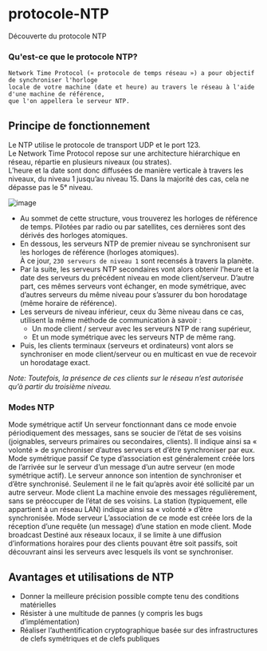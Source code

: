 # protocole-NTP
Découverte du protocole NTP

### Qu'est-ce que le protocole NTP?
```
Network Time Protocol (« protocole de temps réseau ») a pour objectif de synchroniser l'horloge
locale de votre machine (date et heure) au travers le réseau à l'aide d'une machine de référence,
que l'on appellera le serveur NTP.
```

## Principe de fonctionnement

Le NTP utilise le protocole de transport UDP et le port 123.<br>
Le Network Time Protocol repose sur une architecture hiérarchique en réseau, répartie en plusieurs niveaux (ou strates).<br>
L’heure et la date sont donc diffusées de manière verticale à travers les niveaux, du niveau 1 jusqu’au niveau 15. Dans la majorité des cas, cela ne dépasse pas le 5ᵉ niveau.

![image](https://user-images.githubusercontent.com/83721477/167574127-55cc88b5-5358-41cf-a691-e037f2adb257.png)

* Au sommet de cette structure, vous trouverez les horloges de référence de temps. Pilotées par radio ou par satellites, ces dernières sont des dérivés des horloges atomiques.
* En dessous, les serveurs NTP de premier niveau se synchronisent sur les horloges de référence (horloges atomiques).<br>À ce jour, `230 serveurs de niveau 1` sont recensés à travers la planète.
* Par la suite, les serveurs NTP secondaires vont alors obtenir l’heure et la date des serveurs du précédent niveau en mode client/serveur. D’autre part, ces mêmes serveurs vont échanger, en mode symétrique, avec d’autres serveurs du même niveau pour s’assurer du bon horodatage (même horaire de référence).
* Les serveurs de niveau inférieur, ceux du 3ème niveau dans ce cas, utilisent la même méthode de communication à savoir :
  * Un mode client / serveur avec les serveurs NTP de rang supérieur,
  * Et un mode symétrique avec les serveurs NTP de même rang.
* Puis, les clients terminaux (serveurs et ordinateurs) vont alors se synchroniser en mode client/serveur ou en multicast en vue de recevoir un horodatage exact. 

*Note: Toutefois, la présence de ces clients sur le réseau n’est autorisée qu’à partir du troisième niveau.*
### Modes NTP
Mode symétrique actif
Un serveur fonctionnant dans ce mode envoie périodiquement des messages, sans se soucier de l’état de ses voisins (joignables, serveurs primaires ou secondaires, clients). Il indique ainsi sa « volonté » de synchroniser d’autres serveurs et d’être synchroniser par eux.
Mode symétrique passif
Ce type d’association est généralement créée lors de l’arrivée sur le serveur d’un message d’un autre serveur (en mode symétrique actif). Le serveur annonce son intention de synchroniser et d’être synchronisé. Seulement il ne le fait qu’après avoir été sollicité par un autre serveur. 
Mode client
La machine envoie des messages régulièrement, sans se préoccuper de l’état de ses voisins. La station (typiquement, elle appartient à un réseau LAN) indique ainsi sa « volonté » d’être synchronisée.
Mode serveur
L’association de ce mode est créée lors de la réception d’une requête (un message) d’une station en mode client.
Mode broadcast
Destiné aux réseaux locaux, il se limite à une diffusion d’informations horaires pour des clients pouvant être soit passifs, soit découvrant ainsi les serveurs avec lesquels ils vont se synchroniser.

## Avantages et utilisations de NTP
* Donner la meilleure précision possible compte tenu des conditions matérielles
* Résister à une multitude de pannes (y compris les bugs d’implémentation)
* Réaliser l’authentification cryptographique basée sur des infrastructures de clefs symétriques et de clefs publiques
